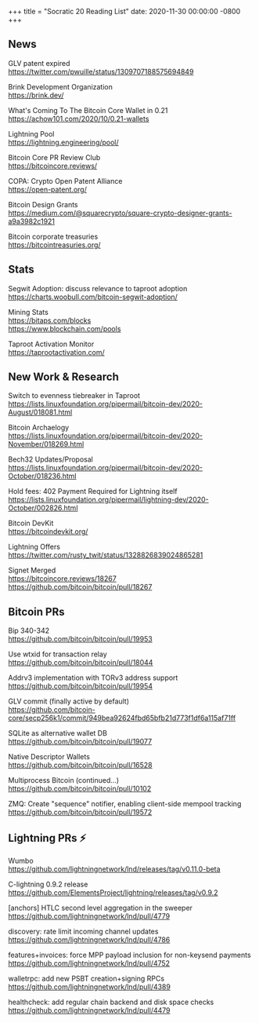 +++
title =  "Socratic 20 Reading List"
date:   2020-11-30 00:00:00 -0800
+++

## News

GLV patent expired  
<https://twitter.com/pwuille/status/1309707188575694849>

Brink Development Organization  
<https://brink.dev/>

What's Coming To The Bitcoin Core Wallet in 0.21  
<https://achow101.com/2020/10/0.21-wallets>

Lightning Pool  
<https://lightning.engineering/pool/>

Bitcoin Core PR Review Club  
<https://bitcoincore.reviews/>

COPA: Crypto Open Patent Alliance  
<https://open-patent.org/>

Bitcoin Design Grants  
<https://medium.com/@squarecrypto/square-crypto-designer-grants-a9a3982c1921>

Bitcoin corporate treasuries  
<https://bitcointreasuries.org/>

## Stats

Segwit Adoption: discuss relevance to taproot adoption  
<https://charts.woobull.com/bitcoin-segwit-adoption/>

Mining Stats  
<https://bitaps.com/blocks>  
<https://www.blockchain.com/pools>

Taproot Activation Monitor  
<https://taprootactivation.com/>


## New Work & Research

Switch to evenness tiebreaker in Taproot  
<https://lists.linuxfoundation.org/pipermail/bitcoin-dev/2020-August/018081.html>

Bitcoin Archaelogy  
<https://lists.linuxfoundation.org/pipermail/bitcoin-dev/2020-November/018269.html>

Bech32 Updates/Proposal  
<https://lists.linuxfoundation.org/pipermail/bitcoin-dev/2020-October/018236.html>

Hold fees: 402 Payment Required for Lightning itself  
<https://lists.linuxfoundation.org/pipermail/lightning-dev/2020-October/002826.html>

Bitcoin DevKit  
<https://bitcoindevkit.org/>

Lightning Offers  
<https://twitter.com/rusty_twit/status/1328826839024865281>

Signet Merged    
<https://bitcoincore.reviews/18267>  
<https://github.com/bitcoin/bitcoin/pull/18267>



## Bitcoin PRs

Bip 340-342  
<https://github.com/bitcoin/bitcoin/pull/19953>

Use wtxid for transaction relay  
<https://github.com/bitcoin/bitcoin/pull/18044>

Addrv3 implementation with TORv3 address support  
<https://github.com/bitcoin/bitcoin/pull/19954>

GLV commit (finally active by default)  
<https://github.com/bitcoin-core/secp256k1/commit/949bea92624fbd65bfb21d773f1df6a115af71ff>

SQLite as alternative wallet DB  
<https://github.com/bitcoin/bitcoin/pull/19077>

Native Descriptor Wallets  
<https://github.com/bitcoin/bitcoin/pull/16528>

Multiprocess Bitcoin (continued...)  
<https://github.com/bitcoin/bitcoin/pull/10102>

ZMQ: Create "sequence" notifier, enabling client-side mempool tracking  
<https://github.com/bitcoin/bitcoin/pull/19572>



## Lightning PRs ⚡

Wumbo  
<https://github.com/lightningnetwork/lnd/releases/tag/v0.11.0-beta>

C-lightning 0.9.2 release  
<https://github.com/ElementsProject/lightning/releases/tag/v0.9.2>

[anchors] HTLC second level aggregation in the sweeper  
<https://github.com/lightningnetwork/lnd/pull/4779>

discovery: rate limit incoming channel updates  
<https://github.com/lightningnetwork/lnd/pull/4786>

features+invoices: force MPP payload inclusion for non-keysend payments  
<https://github.com/lightningnetwork/lnd/pull/4752>

walletrpc: add new PSBT creation+signing RPCs  
<https://github.com/lightningnetwork/lnd/pull/4389>

healthcheck: add regular chain backend and disk space checks  
<https://github.com/lightningnetwork/lnd/pull/4479>


